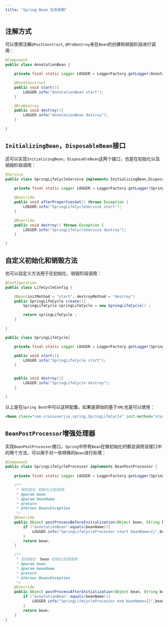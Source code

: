 ```yaml
---
title: "Spring Bean 生命周期"
---
```


## 注解方式

可以使用注解`@PostConstruct`, `@PreDestroy`来在`Bean`的创建和销毁阶段进行调用：

```java
@Component
public class AnnotationBean {

    private final static Logger LOGGER = LoggerFactory.getLogger(AnnotationBean.class);

    @PostConstruct
    public void start(){
        LOGGER.info("AnnotationBean start");
    }

    @PreDestroy
    public void destroy(){
        LOGGER.info("AnnotationBean destroy");
    }

}
```

## `InitializingBean`，`DisposableBean`接口

还可以实现`InitializingBean`，`DisposableBean`这两个接口，也是在初始化以及销毁阶段调用：

```java
@Service
public class SpringLifeCycleService implements InitializingBean,DisposableBean{

    private final static Logger LOGGER = LoggerFactory.getLogger(SpringLifeCycleService.class);
    
    @Override
    public void afterPropertiesSet() throws Exception {
        LOGGER.info("SpringLifeCycleService start");
    }

    @Override
    public void destroy() throws Exception {
        LOGGER.info("SpringLifeCycleService destroy");
    }

}
```

## 自定义初始化和销毁方法

也可以自定义方法用于在初始化、销毁阶段调用：

```java
@Configuration
public class LifeCycleConfig {

    @Bean(initMethod = "start", destroyMethod = "destroy")
    public SpringLifeCycle create(){
        SpringLifeCycle springLifeCycle = new SpringLifeCycle() ;

        return springLifeCycle ;
    }

}

public class SpringLifeCycle{

    private final static Logger LOGGER = LoggerFactory.getLogger(SpringLifeCycle.class);

    public void start(){
        LOGGER.info("SpringLifeCycle start");
    }


    public void destroy(){
        LOGGER.info("SpringLifeCycle destroy");
    }

}
```

以上是在`Spring Boot`中可以这样配置，如果是原始的基于`XML`也是可以使用：

```xml
<bean class="com.crossoverjie.spring.SpringLifeCycle" init-method="start" destroy-method="destroy" />
```

## `BeanPostProcessor`增强处理器

实现`BeanPostProcessor`接口，`Spring`中所有`Bean`在做初始化时都会调用该接口中的两个方法，可以用于对一些特殊的`Bean`进行处理：

```java
@Component
public class SpringLifeCycleProcessor implements BeanPostProcessor {
    
    private final static Logger LOGGER = LoggerFactory.getLogger(SpringLifeCycleProcessor.class);

    /**
     * 预初始化 初始化之前调用
     * @param bean
     * @param beanName
     * @return
     * @throws BeansException
     */
    @Override
    public Object postProcessBeforeInitialization(Object bean, String beanName) throws BeansException {
        if ("annotationBean".equals(beanName)){
            LOGGER.info("SpringLifeCycleProcessor start beanName={}",beanName);
        }
        return bean;
    }

    /**
     * 后初始化  bean 初始化完成调用
     * @param bean
     * @param beanName
     * @return
     * @throws BeansException
     */
    @Override
    public Object postProcessAfterInitialization(Object bean, String beanName) throws BeansException {
        if ("annotationBean".equals(beanName)){
            LOGGER.info("SpringLifeCycleProcessor end beanName={}",beanName);
        }
        return bean;
    }
}
```
